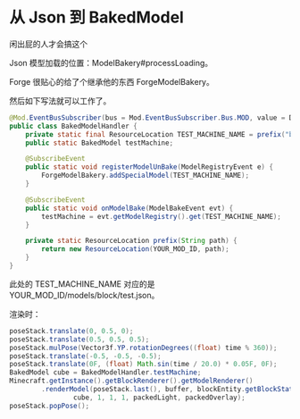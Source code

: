 # 从 Json 到 BakedModel
闲出屁的人才会搞这个

Json 模型加载的位置：ModelBakery#processLoading。

Forge 很贴心的给了个继承他的东西 ForgeModelBakery。

然后如下写法就可以工作了。
```java
@Mod.EventBusSubscriber(bus = Mod.EventBusSubscriber.Bus.MOD, value = Dist.CLIENT)
public class BakedModelHandler {
    private static final ResourceLocation TEST_MACHINE_NAME = prefix("block/test");
    public static BakedModel testMachine;

    @SubscribeEvent
    public static void registerModelUnBake(ModelRegistryEvent e) {
        ForgeModelBakery.addSpecialModel(TEST_MACHINE_NAME);
    }

    @SubscribeEvent
    public static void onModelBake(ModelBakeEvent evt) {
        testMachine = evt.getModelRegistry().get(TEST_MACHINE_NAME);
    }

    private static ResourceLocation prefix(String path) {
        return new ResourceLocation(YOUR_MOD_ID, path);
    }
}
```
此处的 TEST_MACHINE_NAME 对应的是 YOUR_MOD_ID/models/block/test.json。

渲染时：
```java
poseStack.translate(0, 0.5, 0);
poseStack.translate(0.5, 0.5, 0.5);
poseStack.mulPose(Vector3f.YP.rotationDegrees((float) time % 360));
poseStack.translate(-0.5, -0.5, -0.5);
poseStack.translate(0F, (float) Math.sin(time / 20.0) * 0.05F, 0F);
BakedModel cube = BakedModelHandler.testMachine;
Minecraft.getInstance().getBlockRenderer().getModelRenderer()
        .renderModel(poseStack.last(), buffer, blockEntity.getBlockState(),
                cube, 1, 1, 1, packedLight, packedOverlay);
poseStack.popPose();
```